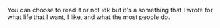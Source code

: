 You can choose to read it or not idk but it's a something that I wrote for what life that I want, I like, and what the most people do.
